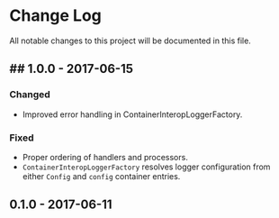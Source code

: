# Change Log

All notable changes to this project will be documented in this file.

## ## 1.0.0 - 2017-06-15

### Changed
- Improved error handling in ContainerInteropLoggerFactory.

### Fixed
- Proper ordering of handlers and processors.
- `ContainerInteropLoggerFactory` resolves logger configuration from either `Config` and `config` container entries.

## 0.1.0 - 2017-06-11
